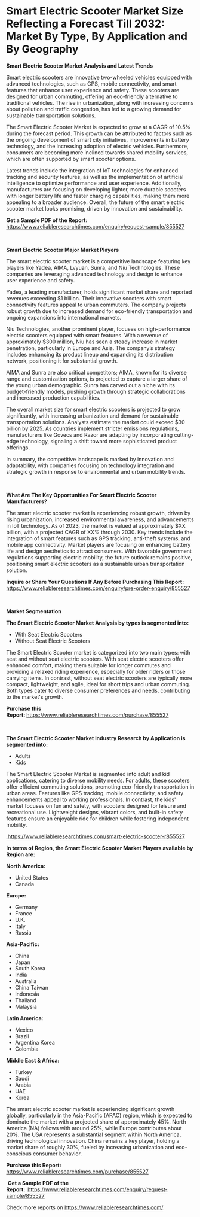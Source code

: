<p><h1>Smart Electric Scooter Market Size Reflecting a Forecast Till 2032: Market By Type, By Application and By Geography</h1></p><p><strong>Smart Electric Scooter Market Analysis and Latest Trends</strong></p>
<p><p>Smart electric scooters are innovative two-wheeled vehicles equipped with advanced technologies, such as GPS, mobile connectivity, and smart features that enhance user experience and safety. These scooters are designed for urban commuting, offering an eco-friendly alternative to traditional vehicles. The rise in urbanization, along with increasing concerns about pollution and traffic congestion, has led to a growing demand for sustainable transportation solutions.</p><p>The Smart Electric Scooter Market is expected to grow at a CAGR of 10.5% during the forecast period. This growth can be attributed to factors such as the ongoing development of smart city initiatives, improvements in battery technology, and the increasing adoption of electric vehicles. Furthermore, consumers are becoming more inclined towards shared mobility services, which are often supported by smart scooter options.</p><p>Latest trends include the integration of IoT technologies for enhanced tracking and security features, as well as the implementation of artificial intelligence to optimize performance and user experience. Additionally, manufacturers are focusing on developing lighter, more durable scooters with longer battery life and faster charging capabilities, making them more appealing to a broader audience. Overall, the future of the smart electric scooter market looks promising, driven by innovation and sustainability.</p></p>
<p><strong>Get a Sample PDF of the Report:&nbsp;</strong> <a href="https://www.reliableresearchtimes.com/enquiry/request-sample/855527?utm_campaign=3037&utm_medium=2&utm_source=Github&utm_content=ia&utm_term=05042025&utm_id=smart-electric-scooter">https://www.reliableresearchtimes.com/enquiry/request-sample/855527</a></p>
<p>&nbsp;</p>
<p><strong>Smart Electric Scooter Major Market Players</strong></p>
<p><p>The smart electric scooter market is a competitive landscape featuring key players like Yadea, AIMA, Lvyuan, Sunra, and Niu Technologies. These companies are leveraging advanced technology and design to enhance user experience and safety.</p><p>Yadea, a leading manufacturer, holds significant market share and reported revenues exceeding $1 billion. Their innovative scooters with smart connectivity features appeal to urban commuters. The company projects robust growth due to increased demand for eco-friendly transportation and ongoing expansions into international markets.</p><p>Niu Technologies, another prominent player, focuses on high-performance electric scooters equipped with smart features. With a revenue of approximately $300 million, Niu has seen a steady increase in market penetration, particularly in Europe and Asia. The company’s strategy includes enhancing its product lineup and expanding its distribution network, positioning it for substantial growth.</p><p>AIMA and Sunra are also critical competitors; AIMA, known for its diverse range and customization options, is projected to capture a larger share of the young urban demographic. Sunra has carved out a niche with its budget-friendly models, pushing growth through strategic collaborations and increased production capabilities.</p><p>The overall market size for smart electric scooters is projected to grow significantly, with increasing urbanization and demand for sustainable transportation solutions. Analysts estimate the market could exceed $30 billion by 2025. As countries implement stricter emissions regulations, manufacturers like Govecs and Razor are adapting by incorporating cutting-edge technology, signaling a shift toward more sophisticated product offerings.</p><p>In summary, the competitive landscape is marked by innovation and adaptability, with companies focusing on technology integration and strategic growth in response to environmental and urban mobility trends.</p></p>
<p>&nbsp;</p>
<p><strong>What Are The Key Opportunities For Smart Electric Scooter Manufacturers?</strong></p>
<p><p>The smart electric scooter market is experiencing robust growth, driven by rising urbanization, increased environmental awareness, and advancements in IoT technology. As of 2023, the market is valued at approximately $XX billion, with a projected CAGR of XX% through 2030. Key trends include the integration of smart features such as GPS tracking, anti-theft systems, and mobile app connectivity. Market players are focusing on enhancing battery life and design aesthetics to attract consumers. With favorable government regulations supporting electric mobility, the future outlook remains positive, positioning smart electric scooters as a sustainable urban transportation solution.</p></p>
<p><strong>Inquire or Share Your Questions If Any Before Purchasing This Report:</strong> <a href="https://www.reliableresearchtimes.com/enquiry/pre-order-enquiry/855527?utm_campaign=3037&utm_medium=2&utm_source=Github&utm_content=ia&utm_term=05042025&utm_id=smart-electric-scooter">https://www.reliableresearchtimes.com/enquiry/pre-order-enquiry/855527</a></p>
<p>&nbsp;</p>
<p><strong>Market Segmentation</strong></p>
<p><strong>The Smart Electric Scooter Market Analysis by types is segmented into:</strong></p>
<p><ul><li>With Seat Electric Scooters</li><li>Without Seat Electric Scooters</li></ul></p>
<p><p>The Smart Electric Scooter market is categorized into two main types: with seat and without seat electric scooters. With seat electric scooters offer enhanced comfort, making them suitable for longer commutes and providing a relaxed riding experience, especially for older riders or those carrying items. In contrast, without seat electric scooters are typically more compact, lightweight, and agile, ideal for short trips and urban commuting. Both types cater to diverse consumer preferences and needs, contributing to the market's growth.</p></p>
<p><strong>Purchase this Report:&nbsp;</strong><a href="https://www.reliableresearchtimes.com/purchase/855527?utm_campaign=3037&utm_medium=2&utm_source=Github&utm_content=ia&utm_term=05042025&utm_id=smart-electric-scooter">https://www.reliableresearchtimes.com/purchase/855527</a></p>
<p>&nbsp;</p>
<p><strong>The Smart Electric Scooter Market Industry Research by Application is segmented into:</strong></p>
<p><ul><li>Adults</li><li>Kids</li></ul></p>
<p><p>The Smart Electric Scooter Market is segmented into adult and kid applications, catering to diverse mobility needs. For adults, these scooters offer efficient commuting solutions, promoting eco-friendly transportation in urban areas. Features like GPS tracking, mobile connectivity, and safety enhancements appeal to working professionals. In contrast, the kids' market focuses on fun and safety, with scooters designed for leisure and recreational use. Lightweight designs, vibrant colors, and built-in safety features ensure an enjoyable ride for children while fostering independent mobility.</p></p>
<p><a href="https://www.reliableresearchtimes.com/smart-electric-scooter-r855527?utm_campaign=3037&utm_medium=2&utm_source=Github&utm_content=ia&utm_term=05042025&utm_id=smart-electric-scooter">&nbsp;https://www.reliableresearchtimes.com/smart-electric-scooter-r855527</a></p>
<p><strong>In terms of Region, the Smart Electric Scooter Market Players available by Region are:</strong></p>
<p>
    <p> <strong> North America: </strong>
        <ul>
            <li>United States</li>
            <li>Canada</li>
        </ul>
        </p> 
    <p> <strong> Europe: </strong>
        <ul>
            <li>Germany</li>
            <li>France</li>
            <li>U.K.</li>
            <li>Italy</li>
            <li>Russia</li>
        </ul>
        </p> 
    <p> <strong> Asia-Pacific: </strong>
        <ul>
            <li>China</li>
            <li>Japan</li>
            <li>South Korea</li>
            <li>India</li>
            <li>Australia</li>
            <li>China Taiwan</li>
            <li>Indonesia</li>
            <li>Thailand</li>
            <li>Malaysia</li>
        </ul>
        </p> 
    <p> <strong> Latin America: </strong>
        <ul>
            <li>Mexico</li>
            <li>Brazil</li>
            <li>Argentina Korea</li>
            <li>Colombia</li>
        </ul>
        </p> 
    <p> <strong> Middle East & Africa: </strong>
        <ul>
            <li>Turkey</li>
            <li>Saudi</li>
            <li>Arabia</li>
            <li>UAE</li>
            <li>Korea</li>
        </ul>
    </p>
    </p>
<p><p>The smart electric scooter market is experiencing significant growth globally, particularly in the Asia-Pacific (APAC) region, which is expected to dominate the market with a projected share of approximately 45%. North America (NA) follows with around 25%, while Europe contributes about 20%. The USA represents a substantial segment within North America, driving technological innovation. China remains a key player, holding a market share of roughly 30%, fueled by increasing urbanization and eco-conscious consumer behavior.</p></p>
<p><strong>Purchase this Report: </strong><a href="https://www.reliableresearchtimes.com/purchase/855527?utm_campaign=3037&utm_medium=2&utm_source=Github&utm_content=ia&utm_term=05042025&utm_id=smart-electric-scooter">https://www.reliableresearchtimes.com/purchase/855527</a></p>
<p>&nbsp;<strong>Get a Sample PDF of the Report:&nbsp;&nbsp;</strong><a href="https://www.reliableresearchtimes.com/enquiry/request-sample/855527?utm_campaign=3037&utm_medium=2&utm_source=Github&utm_content=ia&utm_term=05042025&utm_id=smart-electric-scooter">https://www.reliableresearchtimes.com/enquiry/request-sample/855527</a></p>
<p><strong></strong></p>
<p>Check more reports on <a href="https://www.reliableresearchtimes.com/?utm_campaign=3037&utm_medium=2&utm_source=Github&utm_content=ia&utm_term=05042025&utm_id=smart-electric-scooter">https://www.reliableresearchtimes.com/</a></p>
